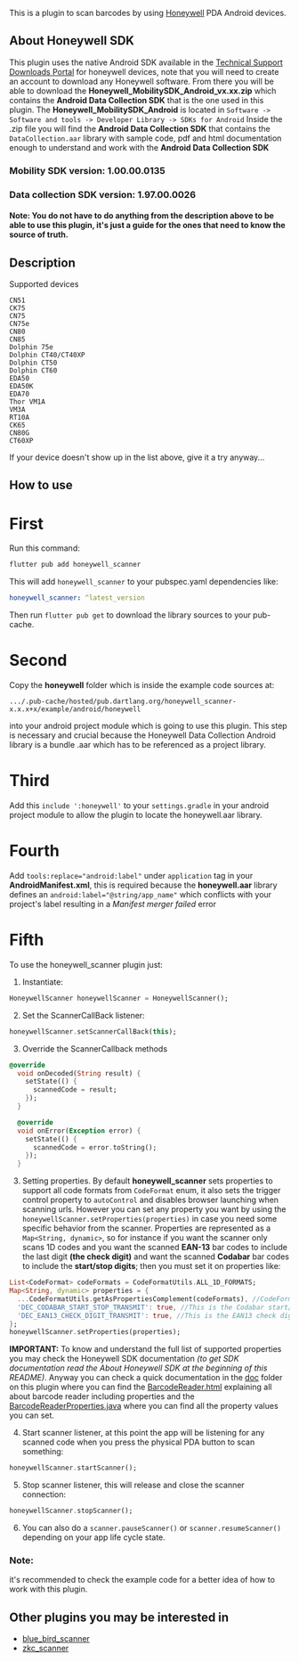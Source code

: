 This is a plugin to scan barcodes by using [Honeywell](https://www.honeywellaidc.com/products/barcode-scanners) PDA Android devices.

## About Honeywell SDK
This plugin uses the native Android SDK available in the [Technical Support Downloads Portal](https://hsmftp.honeywell.com/) for honeywell devices, note that you will need to create an account to download any Honeywell software.
From there you will be able to download the **Honeywell_MobilitySDK_Android_vx.xx.zip** which contains the **Android Data Collection SDK** that is the one used in this plugin.
The **Honeywell_MobilitySDK_Android** is located in `Software -> Software and tools -> Developer Library -> SDKs for Android`
Inside the .zip file you will find the **Android Data Collection SDK** that contains the `DataCollection.aar` library with sample code, pdf and html documentation enough to understand and work with the **Android Data Collection SDK** 

### Mobility SDK version: 1.00.00.0135
### Data collection SDK version: 1.97.00.0026

#### **Note: You do not have to do anything from the description above to be able to use this plugin, it's just a guide for the ones that need to know the source of truth.**


## Description

Supported devices

```
CN51
CK75
CN75
CN75e
CN80
CN85
Dolphin 75e
Dolphin CT40/CT40XP
Dolphin CT50
Dolphin CT60
EDA50
EDA50K
EDA70
Thor VM1A
VM3A
RT10A
CK65
CN80G
CT60XP
```
If your device doesn't show up in the list above, give it a try anyway...



## How to use

# First
Run this command:
```bash
flutter pub add honeywell_scanner
```
This will add `honeywell_scanner` to your pubspec.yaml dependencies like:
```yaml
honeywell_scanner: ^latest_version
```
Then run `flutter pub get` to download the library sources to your pub-cache.

# Second
Copy the **honeywell** folder which is inside the example code sources at:

`.../.pub-cache/hosted/pub.dartlang.org/honeywell_scanner-x.x.x+x/example/android/honeywell`

into your android project module which is going to use this plugin. This step is necessary and crucial because the Honeywell Data Collection Android library is a bundle .aar which has to be referenced as a project library.


# Third
Add this `include ':honeywell'` to your `settings.gradle` in your android project module to allow the plugin to locate the honeywell.aar library.


# Fourth

Add `tools:replace="android:label"` under `application` tag in your **AndroidManifest.xml**, this is required because the **honeywell.aar** library defines an `android:label="@string/app_name"` which conflicts with your project's label resulting in a *Manifest merger failed* error


# Fifth
To use the honeywell_scanner plugin just:

1. Instantiate:
```dart
HoneywellScanner honeywellScanner = HoneywellScanner();
```

2. Set the ScannerCallBack listener:
```dart
honeywellScanner.setScannerCallBack(this);
```

3. Override the ScannerCallback methods

```dart
@override
  void onDecoded(String result) {
    setState(() {
      scannedCode = result;
    });
  }

  @override
  void onError(Exception error) {
    setState(() {
      scannedCode = error.toString();
    });
  }
```

3. Setting properties. By default **honeywell_scanner** sets properties to support all code formats from `CodeFormat` enum, it also sets the trigger control property to `autoControl` and disables browser launching when scanning urls.
However you can set any property you want by using the `honeywellScanner.setProperties(properties)` in case you need some specific behavior from the scanner. 
Properties are represented as a `Map<String, dynamic>`, so for instance if you want the scanner only scans 1D codes and you want the scanned **EAN-13** bar codes to include the last digit **(the check digit)** and want the scanned **Codabar** bar codes to include the **start/stop digits**; then you must set it on properties like:
```dart
List<CodeFormat> codeFormats = CodeFormatUtils.ALL_1D_FORMATS;
Map<String, dynamic> properties = {
  ...CodeFormatUtils.getAsPropertiesComplement(codeFormats), //CodeFormatUtils.getAsPropertiesComplement(...) this function converts a list of CodeFormat enums to its corresponding properties representation.
  'DEC_CODABAR_START_STOP_TRANSMIT': true, //This is the Codabar start/stop digit specific property
  'DEC_EAN13_CHECK_DIGIT_TRANSMIT': true, //This is the EAN13 check digit specific property
};
honeywellScanner.setProperties(properties);
```
**IMPORTANT:** 
To know and understand the full list of supported properties you may check the Honeywell SDK documentation *(to get SDK documentation read the About Honeywell SDK at the beginning of this README)*.
Anyway you can check a quick documentation in the [doc](https://github.com/luis901101/honeywell_scanner/tree/master/doc) folder on this plugin where you can find the [BarcodeReader.html](https://github.com/luis901101/honeywell_scanner/blob/master/doc/BarcodeReader.html) explaining all about barcode reader including properties and the [BarcodeReaderProperties.java](https://github.com/luis901101/honeywell_scanner/blob/master/doc/BarcodeReaderProperties.java) where you can find all the property values you can set. 

4. Start scanner listener, at this point the app will be listening for any scanned code when you press the physical PDA button to scan something:
```dart
honeywellScanner.startScanner();
```

5. Stop scanner listener, this will release and close the scanner connection:
```dart
honeywellScanner.stopScanner();
```

6. You can also do a `scanner.pauseScanner()` or `scanner.resumeScanner()` depending on your app life cycle state.

### Note:
it's recommended to check the example code for a better idea of how to work with this plugin.

## Other plugins you may be interested in

- [blue_bird_scanner](https://pub.dev/packages/blue_bird_scanner)
- [zkc_scanner](https://pub.dev/packages/zkc_scanner)
